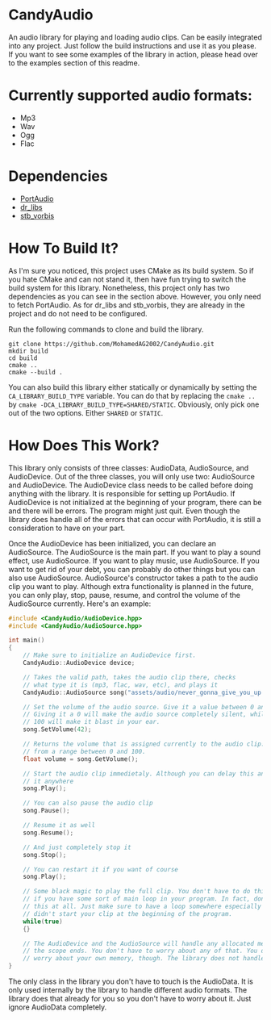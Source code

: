 # CandyAudio
An audio library for playing and loading audio clips. Can be easily integrated into any project. Just follow the build instructions and use it as you please. 
If you want to see some examples of the library in action, please head over to the examples section of this readme.

# Currently supported audio formats:
 - Mp3
 - Wav
 - Ogg
 - Flac

# Dependencies
 - [PortAudio](https://github.com/PortAudio/portaudio)
 - [dr_libs](https://github.com/mackron/dr_libs)
 - [stb_vorbis](https://github.com/nothings/stb/blob/master/stb_vorbis.c)

# How To Build It? 
As I'm sure you noticed, this project uses CMake as its build system. So if you hate CMake and can not stand it, then have fun trying to switch the build system for this library. Nonetheless, this project only has two dependencies as you can see in the section above. However, you only need to fetch PortAudio. As for dr_libs and stb_vorbis, they are already in the project and do not need to be configured. 

Run the following commands to clone and build the library.

~~~
git clone https://github.com/MohamedAG2002/CandyAudio.git
mkdir build
cd build
cmake ..
cmake --build . 
~~~

You can also build this library either statically or dynamically by setting the `CA_LIBRARY_BUILD_TYPE` variable. You can do that by replacing the `cmake ..` by `cmake -DCA_LIBRARY_BUILD_TYPE=SHARED/STATIC`. Obviously, only pick one out of the two options. Either `SHARED` or `STATIC`.

# How Does This Work?
This library only consists of three classes: AudioData, AudioSource, and AudioDevice. Out of the three classes, you will only use two: AudioSource and AudioDevice. The AudioDevice class needs to be called before doing anything with the library. It is responsible for setting up PortAudio. If AudioDevice is not initialized at the beginning of your program, there can be and there will be errors. The program might just quit. Even though the library does handle all of the errors that can occur with PortAudio, it is still a consideration to have on your part. 

Once the AudioDevice has been initialized, you can declare an AudioSource. The AudioSource is the main part. If you want to play a sound effect, use AudioSource. If you want to play music, use AudioSource. If you want to get rid of your debt, you can probably do other things but you can also use AudioSource. AudioSource's constructor takes a path to the audio clip you want to play. Although extra functionality is planned in the future, you can only play, stop, pause, resume, and control the volume of the AudioSource currently. Here's an example: 

~~~c++
#include <CandyAudio/AudioDevice.hpp>
#include <CandyAudio/AudioSource.hpp>

int main()
{
    // Make sure to initialize an AudioDevice first.
    CandyAudio::AudioDevice device;

    // Takes the valid path, takes the audio clip there, checks 
    // what type it is (mp3, flac, wav, etc), and plays it
    CandyAudio::AudioSource song("assets/audio/never_gonna_give_you_up.mp3");

    // Set the volume of the audio source. Give it a value between 0 and 100.
    // Giving it a 0 will make the audio source completely silent, while giving it 
    // 100 will make it blast in your ear.
    song.SetVolume(42);

    // Returns the volume that is assigned currently to the audio clip. Again, 
    // from a range between 0 and 100.
    float volume = song.GetVolume();

    // Start the audio clip immedietaly. Although you can delay this and put 
    // it anywhere
    song.Play();

    // You can also pause the audio clip 
    song.Pause();

    // Resume it as well 
    song.Resume();

    // And just completely stop it 
    song.Stop();

    // You can restart it if you want of course 
    song.Play();

    // Some black magic to play the full clip. You don't have to do this 
    // if you have some sort of main loop in your program. In fact, don't do 
    // this at all. Just make sure to have a loop somewhere especially if you 
    // didn't start your clip at the beginning of the program.
    while(true)
    {}

    // The AudioDevice and the AudioSource will handle any allocated memory once 
    // the scope ends. You don't have to worry about any of that. You do have to 
    // worry about your own memory, though. The library does not handle *that*
}
~~~

The only class in the library you don't have to touch is the AudioData. It is only used internally by the library to handle different audio formats. The library does that already for you so you don't have to worry about it. Just ignore AudioData completely.
